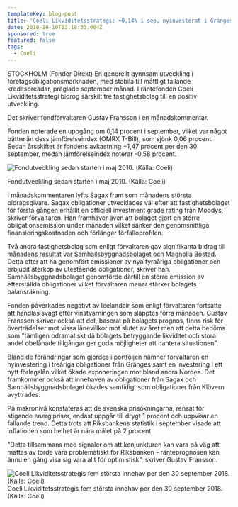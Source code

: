 ```yaml
---
templateKey: blog-post
title: 'Coeli Likviditetsstrategi: +0,14% i sep, nyinvesterat i Gränges'
date: 2018-10-10T13:18:33.004Z
sponsored: true
featured: false
tags:
  - Coeli
---
```

STOCKHOLM (Fonder Direkt) En generellt gynnsam utveckling i företagsobligationsmarknaden, med stabila till måttligt fallande kreditspreadar, präglade september månad. I räntefonden Coeli Likviditetsstrategi bidrog särskilt tre fastighetsbolag till en positiv utveckling. 

Det skriver fondförvaltaren Gustav Fransson i en månadskommentar.

Fonden noterade en uppgång om 0,14 procent i september, vilket var något bättre än dess jämförelseindex (OMRX T-Bill), som sjönk 0,06 procent. Sedan årsskiftet är fondens avkastning +1,47 procent per den 30 september, medan jämförelseindex noterar -0,58 procent.

![Fondutveckling sedan starten i maj 2010. (Källa: Coeli)](/img/561855301.png)

<span class="image-caption">Fondutveckling sedan starten i maj 2010. (Källa: Coeli)</span>

I månadskommentaren lyfts Sagax fram som månadens största bidragsgivare. Sagax obligationer utvecklades väl efter att fastighetsbolaget för första gången erhållit en officiell investment grade rating från Moodys, skriver förvaltaren. Han framhäver även att bolaget gjort en större obligationsemission under månaden vilket sänker den genomsnittliga finansieringskostnaden och förlänger förfalloprofilen.

Två andra fastighetsbolag som enligt förvaltaren gav signifikanta bidrag till månadens resultat var Samhällsbyggnadsbolaget och Magnolia Bostad. Detta efter att ha genomfört emissioner av nya fyraåriga obligationer och erbjudit återköp av utestående obligationer, skriver han. Samhällsbyggnadsbolaget genomförde därtill en större emission av efterställda obligationer vilket förvaltaren menar stärker bolagets balansräkning.

Fonden påverkades negativt av Icelandair som enligt förvaltaren fortsatte att handlas svagt efter vinstvarningen som släpptes förra månaden. Gustav Fransson skriver också att det, baserat på bolagets prognos, finns risk för överträdelser mot vissa lånevillkor mot slutet av året men att detta bedöms som "tämligen odramatiskt då bolagets betryggande likviditet och stora andel obelånade tillgångar ger goda möjligheter att hantera situationen".

Bland de förändringar som gjordes i portföljen nämner förvaltaren en nyinvestering i treåriga obligationer från Gränges samt en investering i ett nytt förlagslån vilket ökade exponeringen mot bland andra Nordea. Det framkommer också att innehaven av obligationer från Sagax och Samhällsbyggnadsbolaget ökades samtidigt som obligationer från Klövern avyttrades.

På makronivå konstateras att de svenska prisökningarna, rensat för stigande energipriser, endast uppgår till drygt 1 procent och uppvisar en fallande trend. Detta trots att Riksbankens statistik i september visade att inflationen som helhet är nära målet på 2 procent. 

"Detta tillsammans med signaler om att konjunkturen kan vara på väg att mattas av torde vara problematiskt för Riksbanken - ränteprognosen kan ännu en gång visa sig vara allt för optimistisk", skriver Gustav Fransson.

![Coeli Likviditetsstrategis fem största innehav per den 30 september 2018. (Källa: Coeli)](/img/561855302.png)
<span class="image-caption">Coeli Likviditetsstrategis fem största innehav per den 30 september 2018. (Källa: Coeli)</span>